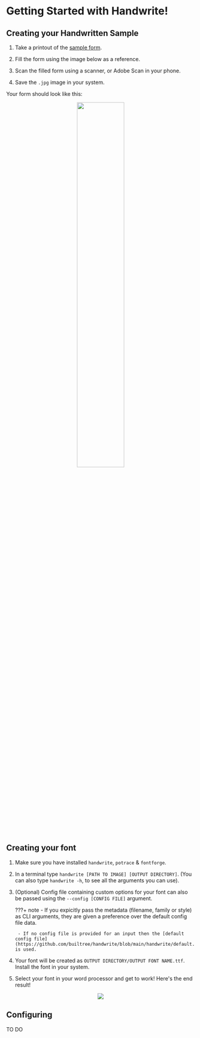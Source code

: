 # Getting Started with Handwrite!

## Creating your Handwritten Sample

1. Take a printout of the [sample form](https://github.com/builtree/handwrite/raw/main/handwrite_sample.pdf).

2. Fill the form using the image below as a reference.

3. Scan the filled form using a scanner, or Adobe Scan in your phone.

4. Save the `.jpg` image in your system.

Your form should look like this:

<p align="center">
        <img src="https://raw.githubusercontent.com/builtree/assets/handwrite/handwrite_filled_form.jpg" width=50%>
        </img>
</p>

## Creating your font

1.  Make sure you have installed `handwrite`, `potrace` & `fontforge`.

2.  In a terminal type `handwrite [PATH TO IMAGE] [OUTPUT DIRECTORY]`.
    (You can also type `handwrite -h`, to see all the arguments you can use).

3.  (Optional) Config file containing custom options for your font can also be passed using
    the `--config [CONFIG FILE]` argument.

    ???+ note 
        - If you expicitly pass the metadata (filename, family or style) as CLI arguments, they are given a preference over the default config file data.

         - If no config file is provided for an input then the [default config file](https://github.com/builtree/handwrite/blob/main/handwrite/default.json) is used.

4.  Your font will be created as `OUTPUT DIRECTORY/OUTPUT FONT NAME.ttf`. Install the font in your system.

5.  Select your font in your word processor and get to work!
    Here's the end result!

<p align="center">
        <img src="https://raw.githubusercontent.com/builtree/assets/handwrite/handwrite_sentence.png">
        </img>
</p>

## Configuring

TO DO
